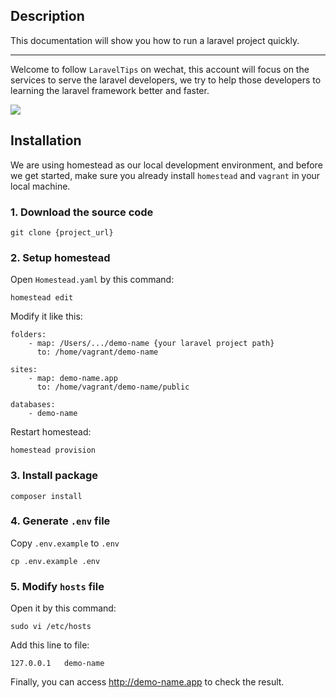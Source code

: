 ## Description

This documentation will show you how to run a laravel project quickly.

---

Welcome to follow `LaravelTips` on wechat, this account will focus on the services to serve the laravel developers, we try to help those developers to learning the laravel framework better and faster.

![](http://ww4.sinaimg.cn/large/76dc7f1bjw1f23moqj4qzj20by0bywfa.jpg)

## Installation

We are using homestead as our local development environment, and before we get started, make sure you already install `homestead` and `vagrant` in your local machine.

### 1. Download the source code

    git clone {project_url}

### 2. Setup homestead

Open `Homestead.yaml` by this command:

    homestead edit

Modify it like this:

    folders:
        - map: /Users/.../demo-name {your laravel project path}
          to: /home/vagrant/demo-name

    sites:
        - map: demo-name.app
          to: /home/vagrant/demo-name/public

    databases:
        - demo-name

Restart homestead:

    homestead provision

### 3. Install package

    composer install

### 4. Generate `.env` file

Copy `.env.example` to `.env`

```
cp .env.example .env
```

### 5. Modify `hosts` file

Open it by this command:

	sudo vi /etc/hosts

Add this line to file:

	127.0.0.1  	demo-name

Finally, you can access http://demo-name.app to check the result.
